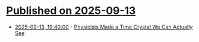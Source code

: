 # [Published on 2025-09-13](index.md)

* [2025-09-13, 19:40:00](https://soylentnews.org/article.pl?sid=25/09/13/0018206&from=rss) - [Physicists Made a Time Crystal We Can Actually See](https://soylentnews.org/article.pl?sid=25/09/13/0018206&from=rss)
